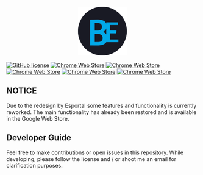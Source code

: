 <p align="center">
  <a href="https://chrome.google.com/webstore/detail/betteresportal/iklnneabdldjlpgnpccikmcgnfedlnbi">
    <img width="128" src="https://raw.githubusercontent.com/GODrums/BetterEsportal/main/img/betteresportal_logo128.png"/>
  </a>
</p>

[![GitHub license](https://img.shields.io/badge/license-MIT-blue.svg)](https://raw.githubusercontent.com/GODrums/BetterEsportal/LICENSE)
[![Chrome Web Store](https://img.shields.io/chrome-web-store/v/iklnneabdldjlpgnpccikmcgnfedlnbi.svg)](https://chrome.google.com/webstore/detail/betteresportal/iklnneabdldjlpgnpccikmcgnfedlnbi)
[![Chrome Web Store](https://img.shields.io/chrome-web-store/price/iklnneabdldjlpgnpccikmcgnfedlnbi.svg)](https://chrome.google.com/webstore/detail/betteresportal/iklnneabdldjlpgnpccikmcgnfedlnbi)
[![Chrome Web Store](https://img.shields.io/chrome-web-store/users/iklnneabdldjlpgnpccikmcgnfedlnbi.svg)](https://chrome.google.com/webstore/detail/betteresportal/iklnneabdldjlpgnpccikmcgnfedlnbi)
[![Chrome Web Store](https://img.shields.io/chrome-web-store/stars/iklnneabdldjlpgnpccikmcgnfedlnbi.svg)](https://chrome.google.com/webstore/detail/betteresportal/iklnneabdldjlpgnpccikmcgnfedlnbi)
[![Chrome Web Store](https://img.shields.io/chrome-web-store/rating-count/iklnneabdldjlpgnpccikmcgnfedlnbi.svg)](https://chrome.google.com/webstore/detail/betteresportal/iklnneabdldjlpgnpccikmcgnfedlnbi)

## NOTICE

Due to the redesign by Esportal some features and functionality is currently reworked. The main functionality has already been restored and is available in the Google Web Store.

## Developer Guide

Feel free to make contributions or open issues in this repository. While developing, please follow the license and / or shoot me an email for clarification purposes.